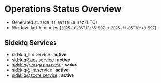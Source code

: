 # Operations Status Overview

- Generated at: `2025-10-05T10:40:59Z` (UTC)
- Window: last 5 minutes (`2025-10-05T10:35:59Z` → `2025-10-05T10:40:59Z`)

## Sidekiq Services
- sidekiq_llm.service : **active**
- sidekiq@ads.service : **active**
- sidekiq@images.service : **active**
- sidekiq@llm.service : **active**
- sidekiq@score.service : **active**

